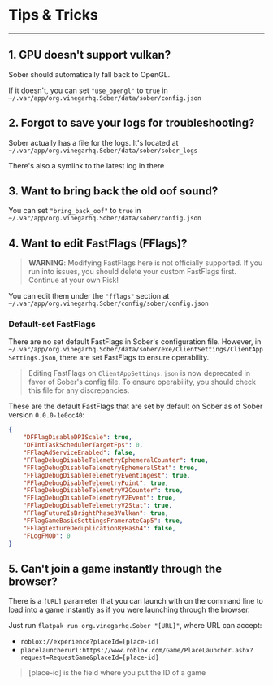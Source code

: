 # Tips & Tricks
---

## 1. GPU doesn't support vulkan?
Sober should automatically fall back to OpenGL.

If it doesn't, you can set `"use_opengl"` to `true` in `~/.var/app/org.vinegarhq.Sober/data/sober/config.json`

## 2. Forgot to save your logs for troubleshooting?
Sober actually has a file for the logs. It's located at  `~/.var/app/org.vinegarhq.Sober/data/sober/sober_logs`

There's also a symlink to the latest log in there

## 3. Want to bring back the old oof sound? 
You can set `"bring_back_oof"` to `true` in `~/.var/app/org.vinegarhq.Sober/data/sober/config.json`

## 4. Want to edit FastFlags (FFlags)?

> **WARNING**: Modifying FastFlags here is not officially supported. If you run into issues, you should delete your custom FastFlags first. Continue at your own Risk!

You can edit them under the `"fflags"` section at `~/.var/app/org.vinegarhq.Sober/config/sober/config.json`

### Default-set FastFlags
There are no set default FastFlags in Sober's configuration file. However, in `~/.var/app/org.vinegarhq.Sober/data/sober/exe/ClientSettings/ClientAppSettings.json`, there are set FastFlags to ensure operability.

> Editing FastFlags on `ClientAppSettings.json` is now deprecated in favor of Sober's config file. To ensure operability, you should check this file for any discrepancies.

These are the default FastFlags that are set by default on Sober as of Sober version `0.0.0-1e0cc40`:

``` json
{
    "DFFlagDisableDPIScale": true,
    "DFIntTaskSchedulerTargetFps": 0,
    "FFlagAdServiceEnabled": false,
    "FFlagDebugDisableTelemetryEphemeralCounter": true,
    "FFlagDebugDisableTelemetryEphemeralStat": true,
    "FFlagDebugDisableTelemetryEventIngest": true,
    "FFlagDebugDisableTelemetryPoint": true,
    "FFlagDebugDisableTelemetryV2Counter": true,
    "FFlagDebugDisableTelemetryV2Event": true,
    "FFlagDebugDisableTelemetryV2Stat": true,
    "FFlagFutureIsBrightPhase3Vulkan": true,
    "FFlagGameBasicSettingsFramerateCap5": true,
    "FFlagTextureDeduplicationByHash4": false,
    "FLogFMOD": 0
}
```

## 5. Can't join a game instantly through the browser?
There is a `[URL]` parameter that you can launch with on the command line to load into a game instantly as if you were launching through the browser.

Just run `flatpak run org.vinegarhq.Sober "[URL]"`, where URL can accept:
- `roblox://experience?placeId=[place-id]`
- `placelauncherurl:https://www.roblox.com/Game/PlaceLauncher.ashx?request=RequestGame&placeId=[place-id]`

> [place-id] is the field where you put the ID of a game
